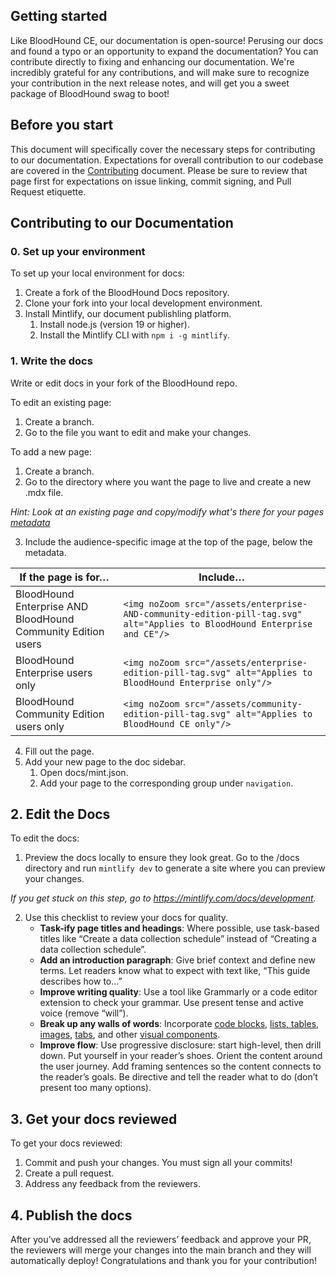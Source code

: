## Getting started

Like BloodHound CE, our documentation is open-source! Perusing our docs and found a typo or an opportunity to expand the documentation? You can contribute directly to fixing and enhancing our documentation. We're incredibly grateful for any contributions, and will make sure to recognize your contribution in the next release notes, and will get you a sweet package of BloodHound swag to boot!

## Before you start

This document will specifically cover the necessary steps for contributing to our documentation. Expectations for overall contribution to our codebase are covered in the [Contributing](./Contributing.md) document. Please be sure to review that page first for expectations on issue linking, commit signing, and Pull Request etiquette.

## Contributing to our Documentation

### 0. Set up your environment
To set up your local environment for docs:

1. Create a fork of the BloodHound Docs repository.
2. Clone your fork into your local development environment.
3. Install Mintlify, our document publishling platform.
   1. Install node.js (version 19 or higher).
   2. Install the Mintlify CLI with `npm i -g mintlify`.

### 1. Write the docs
Write or edit docs in your fork of the BloodHound repo.

To edit an existing page:

1. Create a branch.
2. Go to the file you want to edit and make your changes.

To add a new page:

1. Create a branch.
2. Go to the directory where you want the page to live and create a new .mdx file.

*Hint: Look at an existing page and copy/modify what's there for your pages [metadata](https://mintlify.com/docs/page)*

3. Include the audience-specific image at the top of the page, below the metadata.

| **If the page is for…** | **Include…** |
|------|------|
| BloodHound Enterprise AND BloodHound Community Edition users | `<img noZoom src="/assets/enterprise-AND-community-edition-pill-tag.svg" alt="Applies to BloodHound Enterprise and CE"/>` |
| BloodHound Enterprise users only | `<img noZoom src="/assets/enterprise-edition-pill-tag.svg" alt="Applies to BloodHound Enterprise only"/>` |
| BloodHound Community Edition users only | `<img noZoom src="/assets/community-edition-pill-tag.svg" alt="Applies to BloodHound CE only"/>` |

4. Fill out the page.
5. Add your new page to the doc sidebar.
   1. Open docs/mint.json.
   2. Add your page to the corresponding group under `navigation`.

## 2. Edit the Docs
To edit the docs:
1. Preview the docs locally to ensure they look great. Go to the /docs directory and run `mintlify dev` to generate a site where you can preview your changes.

*If you get stuck on this step, go to https://mintlify.com/docs/development.*

2. Use this checklist to review your docs for quality.
    - **Task-ify page titles and headings**: Where possible, use task-based titles like “Create a data collection schedule” instead of  “Creating a data collection schedule”.
    - **Add an introduction paragraph**: Give brief context and define new terms. Let readers know what to expect with text like, “This guide describes how to…”
    - **Improve writing quality**: Use a tool like Grammarly or a code editor extension to check your grammar. Use present tense and active voice (remove “will”).
    - **Break up any walls of words**: Incorporate [code blocks](https://mintlify.com/docs/content/components/code), [lists, tables](https://mintlify.com/docs/list-table), [images](https://mintlify.com/docs/image-embeds), [tabs](https://mintlify.com/docs/content/components/tabs), and other [visual components](https://mintlify.com/docs/content/components/accordions).
    - **Improve flow**: Use progressive disclosure: start high-level, then drill down. Put yourself in your reader’s shoes. Orient the content around the user journey. Add framing sentences so the content connects to the reader’s goals. Be directive and tell the reader what to do (don’t present too many options).

## 3. Get your docs reviewed
To get your docs reviewed:

1. Commit and push your changes. You must sign all your commits!
2. Create a pull request.
3. Address any feedback from the reviewers.

## 4. Publish the docs
After you’ve addressed all the reviewers’ feedback and approve your PR, the reviewers will merge your changes into the main branch and they will automatically deploy! Congratulations and thank you for your contribution!
